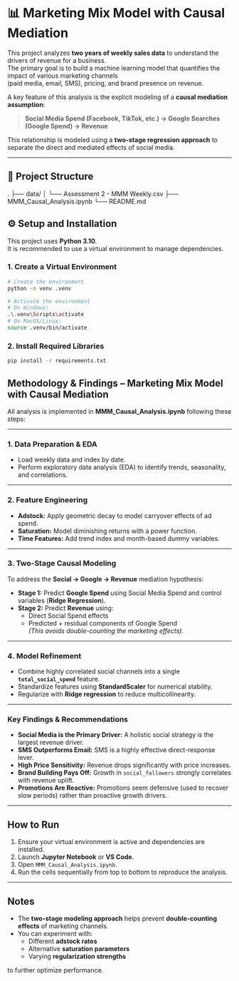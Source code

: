 # 📊 Marketing Mix Model with Causal Mediation

This project analyzes **two years of weekly sales data** to understand the drivers of revenue for a business.  
The primary goal is to build a machine learning model that quantifies the impact of various marketing channels  
(paid media, email, SMS), pricing, and brand presence on revenue.

A key feature of this analysis is the explicit modeling of a **causal mediation assumption**:

> **Social Media Spend (Facebook, TikTok, etc.) → Google Searches (Google Spend) → Revenue**

This relationship is modeled using a **two-stage regression approach** to separate the direct and mediated effects of social media.

---

## 📂 Project Structure
.
├── data/
│ └── Assessment 2 - MMM Weekly.csv
├── MMM_Causal_Analysis.ipynb
└── README.md

## ⚙️ Setup and Installation

This project uses **Python 3.10**.  
It is recommended to use a virtual environment to manage dependencies.

### 1️. Create a Virtual Environment

```bash
# Create the environment
python -m venv .venv

# Activate the environment
# On Windows:
.\.venv\Scripts\activate
# On MacOS/Linux:
source .venv/bin/activate
```
### 2. Install Required Libraries

```bash
pip install -r requirements.txt
```

## Methodology & Findings – Marketing Mix Model with Causal Mediation

All analysis is implemented in **MMM_Causal_Analysis.ipynb** following these steps:

---

### 1️. Data Preparation & EDA

- Load weekly data and index by date.
- Perform exploratory data analysis (EDA) to identify trends, seasonality, and correlations.

---

### 2️. Feature Engineering

- **Adstock:** Apply geometric decay to model carryover effects of ad spend.
- **Saturation:** Model diminishing returns with a power function.
- **Time Features:** Add trend index and month-based dummy variables.

---

### 3️. Two-Stage Causal Modeling

To address the **Social → Google → Revenue** mediation hypothesis:

- **Stage 1:** Predict **Google Spend** using Social Media Spend and control variables (**Ridge Regression**).
- **Stage 2:** Predict **Revenue** using:
  - Direct Social Spend effects
  - Predicted + residual components of Google Spend  
  *(This avoids double-counting the marketing effects).*

---

### 4️. Model Refinement

- Combine highly correlated social channels into a single **`total_social_spend`** feature.
- Standardize features using **StandardScaler** for numerical stability.
- Regularize with **Ridge regression** to reduce multicollinearity.

---

###  Key Findings & Recommendations

- **Social Media is the Primary Driver:** A holistic social strategy is the largest revenue driver.
- **SMS Outperforms Email:** SMS is a highly effective direct-response lever.
- **High Price Sensitivity:** Revenue drops significantly with price increases.
- **Brand Building Pays Off:** Growth in `social_followers` strongly correlates with revenue uplift.
- **Promotions Are Reactive:** Promotions seem defensive (used to recover slow periods) rather than proactive growth drivers.

---

##  How to Run

1. Ensure your virtual environment is active and dependencies are installed.
2. Launch **Jupyter Notebook** or **VS Code**.
3. Open `MMM_Causal_Analysis.ipynb`.
4. Run the cells sequentially from top to bottom to reproduce the analysis.

---

##  Notes

- The **two-stage modeling approach** helps prevent **double-counting effects** of marketing channels.
- You can experiment with:
  - Different **adstock rates**
  - Alternative **saturation parameters**
  - Varying **regularization strengths**

to further optimize performance.